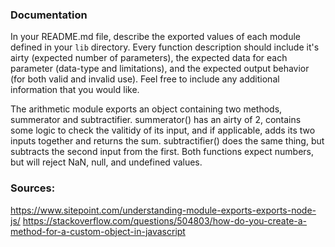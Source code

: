 ### Documentation
In your README.md file, describe the exported values of each module defined in your `lib` directory. Every function description should include it's airty (expected number of parameters), the expected data for each parameter (data-type and limitations), and the expected output behavior (for both valid and invalid use). Feel free to include any additional information that you would like.

The arithmetic module exports an object containing two methods, summerator and subtractifier.  summerator() has an airty of 2, contains some logic to check the valitidy of its input, and if applicable, adds its two inputs together and returns the sum.  subtractifier() does the same thing, but subtracts the second input from the first.  Both functions expect numbers, but will reject NaN, null, and undefined values.





### Sources:
https://www.sitepoint.com/understanding-module-exports-exports-node-js/
https://stackoverflow.com/questions/504803/how-do-you-create-a-method-for-a-custom-object-in-javascript